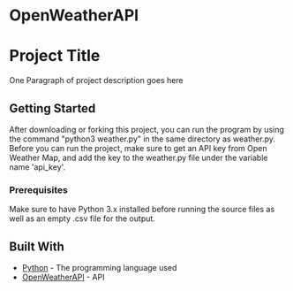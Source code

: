# OpenWeatherAPI
# Project Title

One Paragraph of project description goes here

## Getting Started

After downloading or forking this project, you can run the program by using the command "python3 weather.py" in the same directory as weather.py. Before you can run the project, make sure to get an API key from Open Weather Map, and add the key to the weather.py file under the variable name 'api_key'.

### Prerequisites

Make sure to have Python 3.x installed before running the source files as well as an empty .csv file for the output.


## Built With

* [Python](https://docs.python.org/3.6/) - The programming language used
* [OpenWeatherAPI](https://openweathermap.org/current) - API

